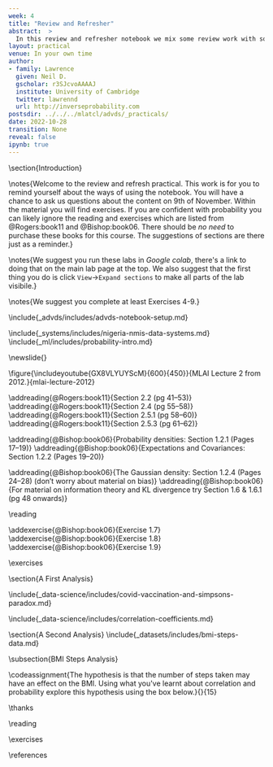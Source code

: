 ```yaml
---
week: 4
title: "Review and Refresher"
abstract:  >
  In this review and refresher notebook we mix some review work with some of the concepts we'd like you to develop and understand as you progress through the course. The review work focuses on the use of probability, correlation, pandas and the jupyter notebook. Most of the code you need is provided in the notebook, there are a few exercises to help develop your understanding. 
layout: practical
venue: In your own time
author:
- family: Lawrence
  given: Neil D.
  gscholar: r3SJcvoAAAAJ
  institute: University of Cambridge
  twitter: lawrennd
  url: http://inverseprobability.com
postsdir: ../../../mlatcl/advds/_practicals/
date: 2022-10-28
transition: None
reveal: false
ipynb: true
---
```


\section{Introduction}

\notes{Welcome to the review and refresh practical. This work is for you to remind yourself about the ways of using the notebook. You will have a chance to ask us questions about the content on 9th of November. Within the material you will find exercises. If you are confident with probability you can likely ignore the reading and exercises which are listed from @Rogers:book11 and @Bishop:book06. There should be *no need* to purchase these books for this course. The suggestions of sections are there just as a reminder.}

\notes{We suggest you run these labs in *Google colab*, there's a link to doing that on the main lab page at the top. We also suggest that the first thing you do is click `View`->`Expand sections` to make all parts of the lab visibile.}

\notes{We suggest you complete at least Exercises 4-9.}

\include{_advds/includes/advds-notebook-setup.md}

\include{_systems/includes/nigeria-nmis-data-systems.md}
\include{_ml/includes/probability-intro.md}

\newslide{}

\figure{\includeyoutube{GX8VLYUYScM}{600}{450}}{MLAI Lecture 2 from 2012.}{mlai-lecture-2012}


\addreading{@Rogers:book11}{Section 2.2 (pg 41–53)}
\addreading{@Rogers:book11}{Section 2.4 (pg 55–58)}
\addreading{@Rogers:book11}{Section 2.5.1 (pg 58–60)}
\addreading{@Rogers:book11}{Section 2.5.3 (pg 61–62)}


\addreading{@Bishop:book06}{Probability densities: Section 1.2.1 (Pages 17–19)}
\addreading{@Bishop:book06}{Expectations and Covariances: Section 1.2.2 (Pages 19–20)}

\addreading{@Bishop:book06}{The Gaussian density: Section 1.2.4 (Pages 24–28) (don’t worry about material on bias)}
\addreading{@Bishop:book06}{For material on information theory and KL divergence try Section 1.6 & 1.6.1 (pg 48 onwards)}

\reading 

\addexercise{@Bishop:book06}{Exercise 1.7}
\addexercise{@Bishop:book06}{Exercise 1.8}
\addexercise{@Bishop:book06}{Exercise 1.9}

\exercises

\section{A First Analysis}

\include{_data-science/includes/covid-vaccination-and-simpsons-paradox.md}


\include{_data-science/includes/correlation-coefficients.md}

\section{A Second Analysis}
\include{_datasets/includes/bmi-steps-data.md}

\subsection{BMI Steps Analysis}

\codeassignment{The hypothesis is that the number of steps taken may have an effect on the BMI. Using what you've learnt about correlation and probability explore this hypothesis using the box below.}{}{15}


\thanks

\reading

\exercises


\references
